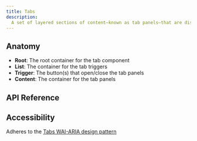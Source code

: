 ```yaml
---
title: Tabs
description:
  A set of layered sections of content—known as tab panels—that are displayed one at a time.
---
```


<script>
    import { APITable, KbdTable } from '$docs/components'
    export let data
</script>

## Anatomy

- **Root**: The root container for the tab component
- **List**: The container for the tab triggers
- **Trigger**: The button(s) that open/close the tab panels
- **Content**: The container for the tab panels

## API Reference

<APITable data={data.builder} />
<APITable data={data.root} />
<APITable data={data.list} />
<APITable data={data.trigger} />
<APITable data={data.content} />

## Accessibility

Adheres to the [Tabs WAI-ARIA design pattern](https://www.w3.org/WAI/ARIA/apg/patterns/tabpanel/)

<KbdTable data={data.keyboard} />
